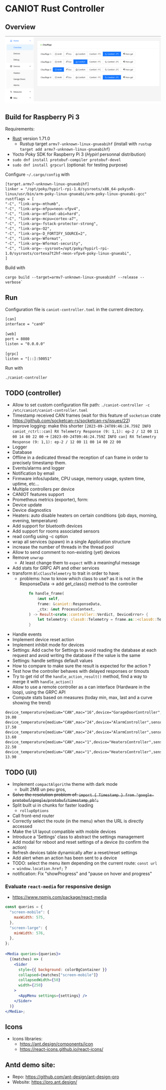 # CANIOT Rust Controller

## Overview

![res/pics/ui_heaters.png](res/pics/ui_heaters.png)

## Build for Raspberry Pi 3

Requirements:

- [Rust](https://www.rust-lang.org/tools/install) version 1.71.0
  - Rustup target `armv7-unknown-linux-gnueabihf` (install with `rustup target add armv7-unknown-linux-gnueabihf`)
- Yocto Poky SDK for Raspberry Pi 3 (_Hypirl_ personnal distribution)
- `sudo dnf install protobuf-compiler protobuf-devel`
- `sudo dnf install grpcurl` (optional: for testing purpose)

Configure `~/.cargo/config` with

```
[target.armv7-unknown-linux-gnueabihf]
linker = "/opt/poky/hypirl-rpi-1.0/sysroots/x86_64-pokysdk-linux/usr/bin/arm-poky-linux-gnueabi/arm-poky-linux-gnueabi-gcc"
rustflags = [
"-C", "link-arg=-mthumb",
"-C", "link-arg=-mfpu=neon-vfpv4",
"-C", "link-arg=-mfloat-abi=hard",
"-C", "link-arg=-mcpu=cortex-a7",
"-C", "link-arg=-fstack-protector-strong",
"-C", "link-arg=-O2",
"-C", "link-arg=-D_FORTIFY_SOURCE=2",
"-C", "link-arg=-Wformat",
"-C", "link-arg=-Wformat-security",
"-C", "link-arg=--sysroot=/opt/poky/hypirl-rpi-1.0/sysroots/cortexa7t2hf-neon-vfpv4-poky-linux-gnueabi",
]
```

Build with

    cargo build --target=armv7-unknown-linux-gnueabihf --release --verbose`

## Run

Configuration file is `caniot-controller.toml` in the current directory.

```
[can]
interface = "can0"

[web]
port = 8080
listen = "0.0.0.0"

[grpc]
listen = "[::]:50051"
```

Run with

    ./caniot-controller

## TODO (controller)

- Allow to set custom configuration file path: `./caniot-controller -c /etc/caniot/caniot-controller.toml`
- Timestamp received CAN frames (wait for this feature of `socketcan` crate https://github.com/socketcan-rs/socketcan-rs/issues/22)
- Improve logging: make this shorter `[2023-09-24T09:46:24.759Z INFO  caniot_rctrl::can] RX Telemetry Response (9: 1,1): ep-2 / 12 00 11 00 14 00 22 00` -> `[2023-09-24T09:46:24.759Z INFO can] RX Telemetry Response (9: 1,1): ep-2 / 12 00 11 00 14 00 22 00`
- Logger
- Database
- Offline in a dedicated thread the reception of can frame in order to precisely timestamp them.
- Events/alarms and logger
- Notification by email
- Firmware infos/update, CPU usage, memory usage, system time, uptime, etc...
- Multiple controllers per device
- CANIOT features support
- Prometheus metrics (exporter), form:
- Device update
- Device diagnostics
- Heaters: auto disable heaters on certain conditions (job days, morning, evening, temperature)
- Add support for bluetooth devices
- Add support for rooms associated sensors
- read config using -c option
- wrap all services (spawn) in a single Application structure
- increase the number of threads in the thread pool
- Allow to send comment to non-existing (yet) devices
- Remove `unwrap`
  - At least change them to `expect` with a meaningful message
- Add stats for GRPC API and other services
- transform `BlcClassTelemetry` to trait in order to have:
  - problems: how to know which class to use? as it is not in the ResponseData -> add get_class() method to the controller
    ```rust
        fn handle_frame(
            &mut self,
            frame: &caniot::ResponseData,
            _ctx: &mut ProcessContext,
        ) -> Result<crate::controller::Verdict, DeviceError> {
            let telemetry: class0::Telemetry = frame.as::<class0::Telemetry>()?;
        }
    ```
- Handle events
- Implement device reset action
- Implement inhibit mode for devices
- Settings: Add cache for Settings to avoid reading the database at each request and avoid writing the database if the value is the same
- Settings: handle settings default values
- How to compare to make sure the result is expected for the action ?
- Test how the controller behaves with delayed responses or timouts
- Try to get rid of the `handle_action_result()` method, find a way to merge it with `handle_action()`
- Allow to use a remote controller as a can interface (Hardware in the loop), using the GRPC API
- Compute stats based on measures (today min, max, last and a curve showing the trend)

```
device_temperature{medium="CAN",mac="16",device="GarageDoorController",sensor="EMBEDDED",room="",collector="pycaniotcontroller"} 19.00
device_temperature{medium="CAN",mac="24",device="AlarmController",sensor="EMBEDDED",room="",collector="pycaniotcontroller"} 17.50
device_temperature{medium="CAN",mac="24",device="AlarmController",sensor="EXTERNAL",room="",collector="pycaniotcontroller"} 13.60
device_temperature{medium="CAN",mac="1",device="HeatersController",sensor="EMBEDDED",room="",collector="pycaniotcontroller"} 22.50
device_temperature{medium="CAN",mac="1",device="HeatersController",sensor="EXTERNAL",room="",collector="pycaniotcontroller"} 13.90
```

## TODO (UI)

- Implement `compactAlgorithm` theme with dark mode
  - built 2MB un peu gros,
- ~~Solve the resolution problem of: `import { Timestamp } from "google-protobuf/google/protobuf/timestamp_pb";`~~
- Split built ui in chunks for faster loading
  - `rollupOptions`
- Call front-end router
- Correctly select the route (in the menu) when the URL is directly accessed
- Make the UI layout compatible with mobile devices
- Introduce a 'Settings' class to abstract the settings management
- Add modal for reboot and reset settings of a device (to confirm the action)
- Refresh devices table dynamically after a reset/reset settings
- Add alert when an action has been sent to a device
- TODO: select the menu item depending on the current route: `const url = window.location.href;` ?
- notification: Fix "showProgress" and "pause on hover and progress"

### Evaluate `react-media` for responsive design

- <https://www.npmjs.com/package/react-media>

```jsx
const queries = {
  "screen-mobile": {
    maxWidth: 575,
  },
  "screen-large": {
    minWidth: 576,
  },
};

<Media queries={queries}>
  {(matches) => (
    <Sider
      style={{ background: colorBgContainer }}
      collapsed={matches["screen-mobile"]}
      collapsedWidth={50}
      width={250}
    >
      <AppMenu settings={settings} />
    </Sider>
  )}
</Media>;
```

## Icons

- Icons libraries:
  - https://ant.design/components/icon
  - https://react-icons.github.io/react-icons/

## Antd demo site:

- Repo: https://github.com/ant-design/ant-design-pro
- Website: https://pro.ant.design/
